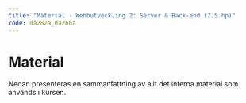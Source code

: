 ```yaml
---
title: "Material - Webbutveckling 2: Server & Back-end (7.5 hp)"
code: da282a_da266a
---
```


# Material

Nedan presenteras en sammanfattning av allt det interna material som används i kursen.
